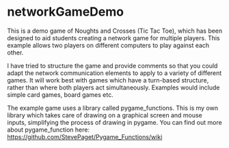 # networkGameDemo
 
This is a demo game of Noughts and Crosses (Tic Tac Toe), which has been designed to aid students creating a network game for multiple players.
This example allows two players on different computers to play against each other.

I have tried to structure the game and provide comments so that you could adapt the network communication elements to apply to a variety of different games.
It will work best with games which have a turn-based structure, rather than where both players act simultaneously. Examples would include simple card games, board games etc.

The example game uses a library called pygame_functions. This is my own library which takes care of drawing on a graphical screen and mouse inputs, simplifying the process of drawing in pygame. You can find out more about pygame_function here: https://github.com/StevePaget/Pygame_Functions/wiki
